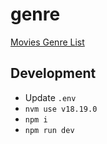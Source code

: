 # genre

[Movies Genre List](https://genres-node.netlify.app "Visit")

## Development

- Update `.env`
- `nvm use v18.19.0`
- `npm i`
- `npm run dev`
